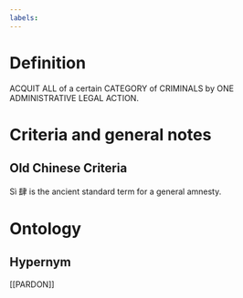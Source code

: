 ```yaml
---
labels: 
---
```


# Definition
ACQUIT ALL of a certain CATEGORY of CRIMINALS by ONE ADMINISTRATIVE LEGAL ACTION.  
# Criteria and general notes
## Old Chinese Criteria
Sì 肆 is the ancient standard term for a general amnesty.
# Ontology

## Hypernym
[[PARDON]]
